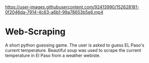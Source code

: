 

https://user-images.githubusercontent.com/92413990/152628181-0f2046da-7914-4c63-a6b1-99a78653b5e6.mp4

# Web-Scraping
A short python guessing game. The user is asked to guess EL Paso's current temperature. Beautiful soup was used to scrape the current temperature in El Paso from a weather webiste. 
